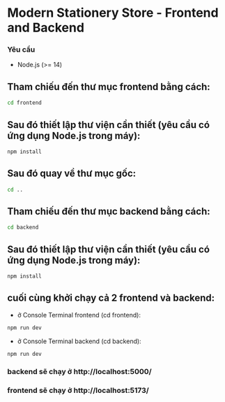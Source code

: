 # Modern Stationery Store - Frontend and Backend

### Yêu cầu

- Node.js (>= 14)

## Tham chiếu đến thư mục frontend bằng cách:

```bash
cd frontend
```

## Sau đó thiết lập thư viện cần thiết (yêu cầu có ứng dụng Node.js trong máy):

```bash
npm install
```

## Sau đó quay về thư mục gốc:

```bash
cd ..
```

## Tham chiếu đến thư mục backend bằng cách:

```bash
cd backend
```

## Sau đó thiết lập thư viện cần thiết (yêu cầu có ứng dụng Node.js trong máy):

```bash
npm install
```

## cuối cùng khởi chạy cả 2 frontend và backend:
- ở Console Terminal frontend (cd frontend):

```bash
npm run dev
```

- ở Console Terminal backend (cd backend): 

```bash
npm run dev
```

### backend sẽ chạy ở http://localhost:5000/
### frontend sẽ chạy ở http://localhost:5173/